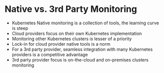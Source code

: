 # Native vs. 3rd Party Monitoring

* Kubernetes Native monitoring is a collection of tools, the learning curve is steep
* Cloud providers focus on their own Kubernetes implementation
* Monitoring other Kubernetes clusters is lesser of a priority
* Lock-in for cloud provider native tools is a norm
* For a 3rd party provider, seamless integration with many Kubernetes providers is a competitive advantage
* 3rd party provider focus is on-the-cloud and on-premises clusters monitoring



